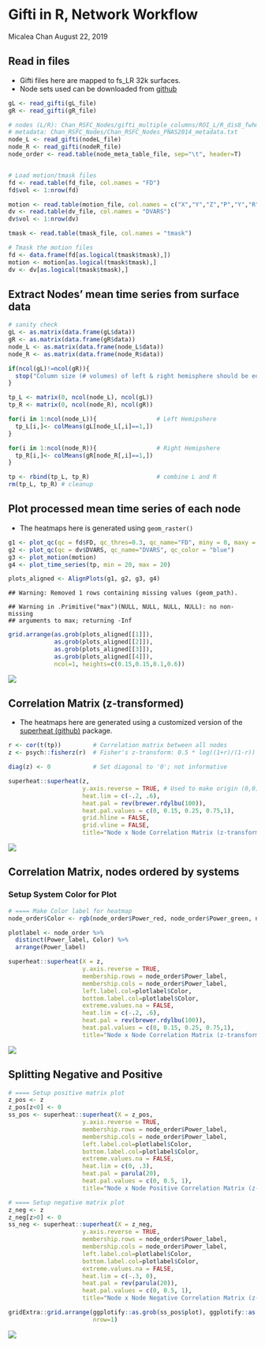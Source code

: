 Gifti in R, Network Workflow
================
Micalea Chan
August 22, 2019

## Read in files

  - Gifti files here are mapped to fs\_LR 32k surfaces.
  - Node sets used can be downloaded from
    [github](https://github.com/mychan24/Chan_RSFC_Nodes)

<!-- end list -->

``` r
gL <- read_gifti(gL_file)
gR <- read_gifti(gR_file)

# nodes (L/R): Chan_RSFC_Nodes/gifti_multiple_columns/ROI_L/R_dis8_fwhm0_limit3_overlapEXCLUDE.func.gii
# metadata: Chan_RSFC_Nodes/Chan_RSFC_Nodes_PNAS2014_metadata.txt
node_L <- read_gifti(nodeL_file)    
node_R <- read_gifti(nodeR_file)    
node_order <- read.table(node_meta_table_file, sep="\t", header=T)  


# Load motion/tmask files
fd <- read.table(fd_file, col.names = "FD")
fd$vol <- 1:nrow(fd)

motion <- read.table(motion_file, col.names = c("X","Y","Z","P","Y","R"))
dv <- read.table(dv_file, col.names = "DVARS")
dv$vol <- 1:nrow(dv)

tmask <- read.table(tmask_file, col.names = "tmask")

# Tmask the motion files
fd <- data.frame(fd[as.logical(tmask$tmask),])
motion <- motion[as.logical(tmask$tmask),]
dv <- dv[as.logical(tmask$tmask),]
```

## Extract Nodes’ mean time series from surface data

``` r
# sanity check
gL <- as.matrix(data.frame(gL$data))
gR <- as.matrix(data.frame(gR$data))
node_L <- as.matrix(data.frame(node_L$data))
node_R <- as.matrix(data.frame(node_R$data))

if(ncol(gL)!=ncol(gR)){
  stop("Column size (# volumes) of left & right hemisphere should be equal. Check input data.")
}

tp_L <- matrix(0, ncol(node_L), ncol(gL))
tp_R <- matrix(0, ncol(node_R), ncol(gR))

for(i in 1:ncol(node_L)){                 # Left Hemipshere
  tp_L[i,]<- colMeans(gL[node_L[,i]==1,])
}

for(i in 1:ncol(node_R)){                 # Right Hemipshere
  tp_R[i,]<- colMeans(gR[node_R[,i]==1,])
}

tp <- rbind(tp_L, tp_R)                   # combine L and R
rm(tp_L, tp_R) # cleanup
```

## Plot processed mean time series of each node

  - The heatmaps here is generated using
`geom_raster()`

<!-- end list -->

``` r
g1 <- plot_qc(qc = fd$FD, qc_thres=0.3, qc_name="FD", miny = 0, maxy = 2)
g2 <- plot_qc(qc = dv$DVARS, qc_name="DVARS", qc_color = "blue")
g3 <- plot_motion(motion)
g4 <- plot_time_series(tp, min = 20, max = 20)

plots_aligned <- AlignPlots(g1, g2, g3, g4)
```

    ## Warning: Removed 1 rows containing missing values (geom_path).

    ## Warning in .Primitive("max")(NULL, NULL, NULL, NULL): no non-missing
    ## arguments to max; returning -Inf

``` r
grid.arrange(as.grob(plots_aligned[[1]]), 
             as.grob(plots_aligned[[2]]), 
             as.grob(plots_aligned[[3]]), 
             as.grob(plots_aligned[[4]]), 
             ncol=1, heights=c(0.15,0.15,0.1,0.6))
```

![](gifti_in_r_files/figure-gfm/plot_motion-1.png)<!-- -->

## Correlation Matrix (z-transformed)

  - The heatmaps here are generated using a customized version of the
    [superheat (github)](https://github.com/mychan24/superheat) package.

<!-- end list -->

``` r
r <- cor(t(tp))         # Correlation matrix between all nodes
z <- psych::fisherz(r)  # Fisher's z-transform: 0.5 * log((1+r)/(1-r))

diag(z) <- 0            # Set diagonal to '0'; not informative

superheat::superheat(z, 
                     y.axis.reverse = TRUE, # Used to make origin (0,0) on top left corner
                     heat.lim = c(-.2, .6), 
                     heat.pal = rev(brewer.rdylbu(100)), 
                     heat.pal.values = c(0, 0.15, 0.25, 0.75,1),
                     grid.hline = FALSE,
                     grid.vline = FALSE,
                     title="Node x Node Correlation Matrix (z-transformed)")
```

![](gifti_in_r_files/figure-gfm/unnamed-chunk-1-1.png)<!-- -->

## Correlation Matrix, nodes ordered by systems

### Setup System Color for Plot

``` r
# ==== Make Color label for heatmap
node_order$Color <- rgb(node_order$Power_red, node_order$Power_green, node_order$Power_blue)

plotlabel <- node_order %>%
  distinct(Power_label, Color) %>%
  arrange(Power_label)
```

``` r
superheat::superheat(X = z, 
                     y.axis.reverse = TRUE,
                     membership.rows = node_order$Power_label,
                     membership.cols = node_order$Power_label,
                     left.label.col=plotlabel$Color,
                     bottom.label.col=plotlabel$Color,
                     extreme.values.na = FALSE,
                     heat.lim = c(-.2, .6), 
                     heat.pal = rev(brewer.rdylbu(100)),
                     heat.pal.values = c(0, 0.15, 0.25, 0.75,1),
                     title="Node x Node Correlation Matrix (z-transformed")
```

![](gifti_in_r_files/figure-gfm/unnamed-chunk-3-1.png)<!-- -->

## Splitting Negative and Positive

``` r
# ==== Setup positive matrix plot
z_pos <- z
z_pos[z<0] <- 0
ss_pos <- superheat::superheat(X = z_pos, 
                     y.axis.reverse = TRUE,
                     membership.rows = node_order$Power_label,
                     membership.cols = node_order$Power_label,
                     left.label.col=plotlabel$Color,
                     bottom.label.col=plotlabel$Color,
                     extreme.values.na = FALSE,
                     heat.lim = c(0, .3), 
                     heat.pal = parula(20),
                     heat.pal.values = c(0, 0.5, 1),
                     title="Node x Node Positive Correlation Matrix (z-transformed")
```

``` r
# ==== Setup negative matrix plot
z_neg <- z
z_neg[z>0] <- 0
ss_neg <- superheat::superheat(X = z_neg, 
                     y.axis.reverse = TRUE,
                     membership.rows = node_order$Power_label,
                     membership.cols = node_order$Power_label,
                     left.label.col=plotlabel$Color,
                     bottom.label.col=plotlabel$Color,
                     extreme.values.na = FALSE,
                     heat.lim = c(-.3, 0), 
                     heat.pal = rev(parula(20)),
                     heat.pal.values = c(0, 0.5, 1),
                     title="Node x Node Negative Correlation Matrix (z-transformed")
```

``` r
gridExtra::grid.arrange(ggplotify::as.grob(ss_pos$plot), ggplotify::as.grob(ss_neg$plot), 
                        nrow=1)
```

![](gifti_in_r_files/figure-gfm/unnamed-chunk-5-1.png)<!-- -->

